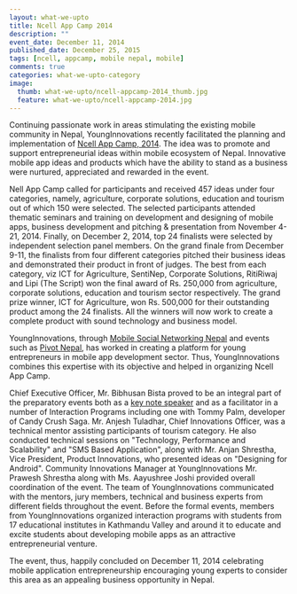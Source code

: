 ```yaml
---
layout: what-we-upto 
title: Ncell App Camp 2014
description: ""
event_date: December 11, 2014
published_date: December 25, 2015
tags: [ncell, appcamp, mobile nepal, mobile]
comments: true
categories: what-we-upto-category
image:
  thumb: what-we-upto/ncell-appcamp-2014_thumb.jpg
  feature: what-we-upto/ncell-appcamp-2014.jpg
---
```


Continuing passionate work in areas stimulating the existing mobile community in Nepal, YoungInnovations recently facilitated the planning and implementation of [Ncell App Camp, 2014](http://ncellappcamp.com/). The idea was to promote and support entrepreneurial ideas within mobile ecosystem of Nepal. Innovative mobile app ideas and products which have the ability to stand as a business were nurtured, appreciated and rewarded in the event.

Nell App Camp called for participants and received 457 ideas under four categories, namely, agriculture, corporate solutions, education and tourism out of which 150 were selected. The selected participants attended thematic seminars and training on development and designing of mobile apps, business development and pitching & presentation from November 4-21, 2014. Finally, on December 2, 2014, top 24 finalists were selected by independent selection panel members. On the grand finale from December 9-11, the finalists from four different categories pitched their business ideas and demonstrated their product in front of judges. The best from each category, viz ICT for Agriculture, SentiNep, Corporate Solutions, RitiRiwaj and Lipi (The Script) won the final award of Rs. 250,000 from agriculture, corporate solutions, education and tourism sector respectively. The grand prize winner, ICT for Agriculture, won Rs. 500,000 for their outstanding product among the 24 finalists. All the winners will now work to create a complete product with sound technology and business model.

YoungInnovations, through [Mobile Social Networking Nepal](http://mobilenepal.net/) and events such as [Pivot Nepal](http://pivot.mobilenepal.net/), has worked in creating a platform for young entrepreneurs in mobile app development sector. Thus, YoungInnovations combines this expertise with its objective and helped in organizing Ncell App Camp.

Chief Executive Officer, Mr. Bibhusan Bista proved to be an integral part of the preparatory events both as a [key note speaker](https://www.youtube.com/watch?v=uUkeIBltSmk) and as a facilitator in a number of Interaction Programs including one with Tommy Palm, developer of Candy Crush Saga. Mr. Anjesh Tuladhar, Chief Innovations Officer, was a technical mentor assisting participants of tourism category. He also conducted technical sessions on "Technology, Performance and Scalability" and "SMS Based Application", along with Mr. Anjan Shrestha, Vice President, Product Innovations, who presented ideas on "Designing for Android". Community Innovations Manager at YoungInnovations Mr. Prawesh Shrestha along with Ms. Aayushree Joshi provided overall coordination of the event. The team of YoungInnovations communicated with the mentors, jury members, technical and business experts from different fields throughout the event. Before the formal events, members from YoungInnovations organized interaction programs with students from 17 educational institutes in Kathmandu Valley and around it to educate and excite students about developing mobile apps as an attractive entrepreneurial venture. 

The event, thus, happily concluded on December 11, 2014 celebrating mobile application entrepreneurship encouraging young experts to consider this area as an appealing business opportunity in Nepal.